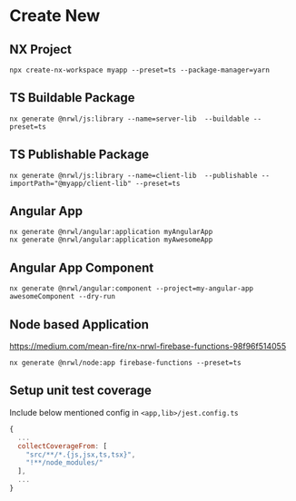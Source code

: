 # Create New

## NX Project
```
npx create-nx-workspace myapp --preset=ts --package-manager=yarn
```

## TS Buildable Package
```
nx generate @nrwl/js:library --name=server-lib  --buildable --preset=ts
```

## TS Publishable Package
```
nx generate @nrwl/js:library --name=client-lib  --publishable --importPath="@myapp/client-lib" --preset=ts
```

## Angular App
```
nx generate @nrwl/angular:application myAngularApp
nx generate @nrwl/angular:application myAwesomeApp
```

## Angular App Component
```
nx generate @nrwl/angular:component --project=my-angular-app awesomeComponent --dry-run
```

## Node based Application
https://medium.com/mean-fire/nx-nrwl-firebase-functions-98f96f514055
```
nx generate @nrwl/node:app firebase-functions --preset=ts

```

## Setup unit test coverage
Include below mentioned config in `<app,lib>/jest.config.ts`
```js
{
  ...
  collectCoverageFrom: [
    "src/**/*.{js,jsx,ts,tsx}",
    "!**/node_modules/"
  ],
  ...
}
```
